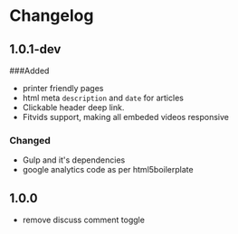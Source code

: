 # Changelog

## 1.0.1-dev

###Added
- printer friendly pages
- html meta `description` and `date` for articles
- Clickable header deep link.
- Fitvids support, making all embeded videos responsive

### Changed
- Gulp and it's dependencies
- google analytics code as per html5boilerplate

## 1.0.0

- remove discuss comment toggle
